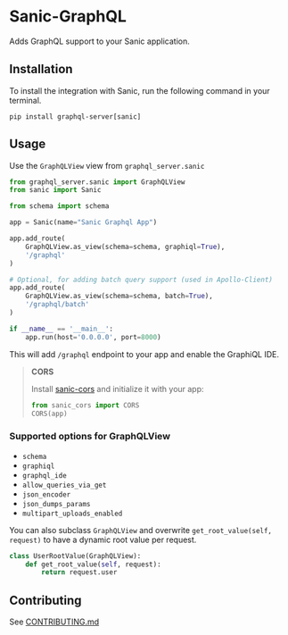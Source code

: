 # Sanic-GraphQL

Adds GraphQL support to your Sanic application.

## Installation

To install the integration with Sanic, run the following command in your terminal.

`pip install graphql-server[sanic]`

## Usage

Use the `GraphQLView` view from `graphql_server.sanic`

```python
from graphql_server.sanic import GraphQLView
from sanic import Sanic

from schema import schema

app = Sanic(name="Sanic Graphql App")

app.add_route(
    GraphQLView.as_view(schema=schema, graphiql=True),
    '/graphql'
)

# Optional, for adding batch query support (used in Apollo-Client)
app.add_route(
    GraphQLView.as_view(schema=schema, batch=True),
    '/graphql/batch'
)

if __name__ == '__main__':
    app.run(host='0.0.0.0', port=8000)
```

This will add `/graphql` endpoint to your app and enable the GraphiQL IDE.
> **CORS**
>
> Install [sanic-cors](https://github.com/ashleysommer/sanic-cors) and initialize it with your app:
> ```python
> from sanic_cors import CORS
> CORS(app)
> ```

### Supported options for GraphQLView

* `schema`
* `graphiql`
* `graphql_ide`
* `allow_queries_via_get`
* `json_encoder`
* `json_dumps_params`
* `multipart_uploads_enabled`


You can also subclass `GraphQLView` and overwrite `get_root_value(self, request)` to have a dynamic root value per request.

```python
class UserRootValue(GraphQLView):
    def get_root_value(self, request):
        return request.user
```

## Contributing
See [CONTRIBUTING.md](../CONTRIBUTING.md)

